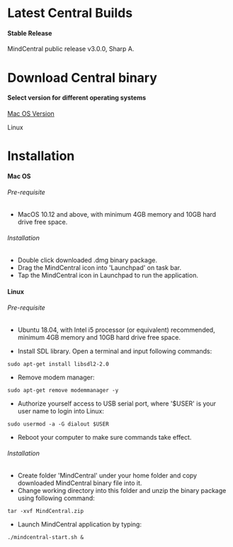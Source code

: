 # Latest Central Builds

#### Stable Release

MindCentral public release v3.0.0, Sharp A.

# Download Central binary

#### Select version for different operating systems

[Mac OS Version](https://github.com/airmind/MindCentral_Public_Releases/releases/download/MindCentral_v3_0_0_A/MindSkin.dmg)

Linux

# Installation

#### Mac OS

###### Pre-requisite

* MacOS 10.12 and above, with minimum 4GB memory and 10GB hard drive free space.

###### Installation

* Double click downloaded .dmg binary package.
* Drag the MindCentral icon into 'Launchpad' on task bar.
* Tap the MindCentral icon in Launchpad to run the application.

#### Linux

###### Pre-requisite

* Ubuntu 18.04, with Intel i5 processor \(or equivalent\) recommended, minimum 4GB memory and 10GB hard drive free space.

* Install SDL library. Open a terminal and input following commands:

```
sudo apt-get install libsdl2-2.0
```

* Remove modem manager:

```
sudo apt-get remove modemmanager -y
```

* Authorize yourself access to USB serial port, where '$USER' is your user name to login into Linux:

```
sudo usermod -a -G dialout $USER
```

* Reboot your computer to make sure commands take effect.

###### Installation

* Create folder 'MindCentral' under your home folder and copy downloaded MindCentral binary file into it.
* Change working directory into this folder and unzip the binary package using following command:

```
tar -xvf MindCentral.zip
```

* Launch MindCentral application by typing:

```
./mindcentral-start.sh &
```



